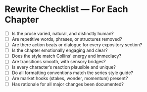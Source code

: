 # Rewrite Checklist — For Each Chapter

- [ ] Is the prose varied, natural, and distinctly human?
- [ ] Are repetitive words, phrases, or structures removed?
- [ ] Are there action beats or dialogue for every expository section?
- [ ] Is the chapter emotionally engaging and clear?
- [ ] Does the style match Collins’ energy and immediacy?
- [ ] Are transitions smooth, with sensory bridges?
- [ ] Is every character’s reaction plausible and unique?
- [ ] Do all formatting conventions match the series style guide?
- [ ] Are market hooks (stakes, wonder, momentum) present?
- [ ] Has rationale for all major changes been documented?